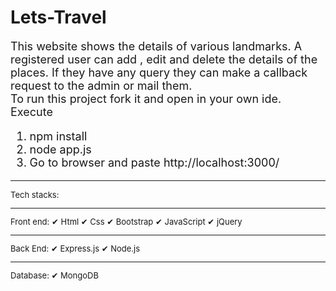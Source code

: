 # Lets-Travel
<font size=4> This website shows the details of various landmarks. A registered user can add , edit and delete the details of the places. If they have any query they can make a callback request to the admin or mail them. </font>
<br>
<font size=4> To run this project fork it and open in your own ide.
 <br>
  Execute 
  1. npm install
  2. node app.js
  3. Go to browser and paste http://localhost:3000/
  </font>
<hr>
<font size=2>
Tech stacks:
<hr>
Front end:
✔ Html
✔ Css
✔ Bootstrap
✔ JavaScript
✔ jQuery
<hr>
Back End:
✔ Express.js
✔ Node.js
<hr>
Database:
✔ MongoDB
</font>
